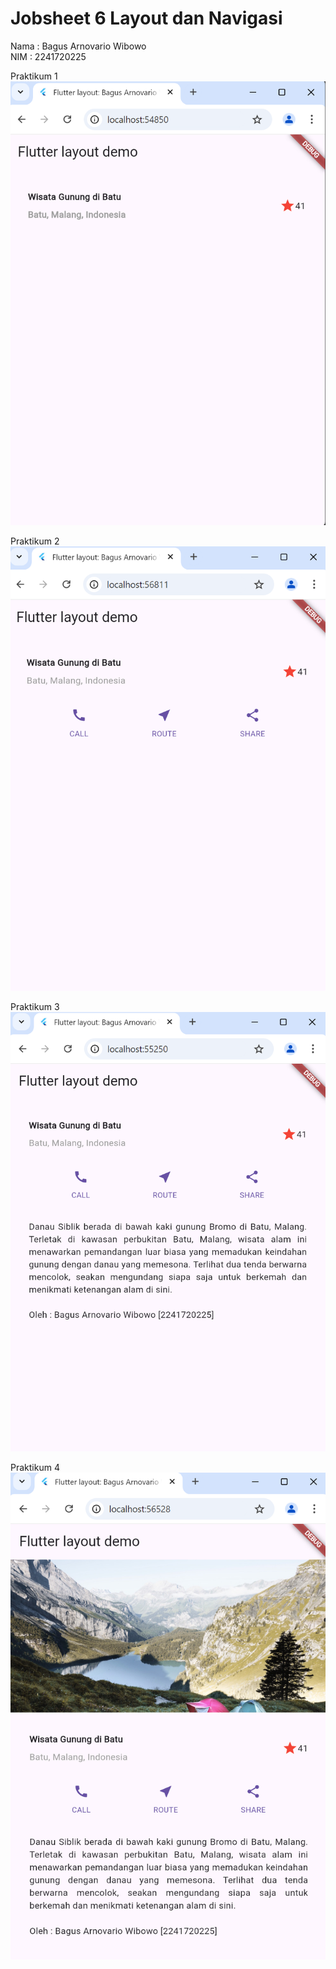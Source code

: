 # Jobsheet 6 Layout dan Navigasi

Nama : Bagus Arnovario Wibowo<br/>
NIM : 2241720225

Praktikum 1<br/>
![Screenshot Hasil Praktikum 1](images/Praktikum_1.png)

Praktikum 2<br/>
![Screenshot Hasil Praktikum 2](images/Praktikum_2.png)

Praktikum 3<br/>
![Screenshot Hasil Praktikum 3](images/Praktikum_3.png)

Praktikum 4<br/>
![Screenshot Hasil Praktikum 4](images/Praktikum_4.png)
